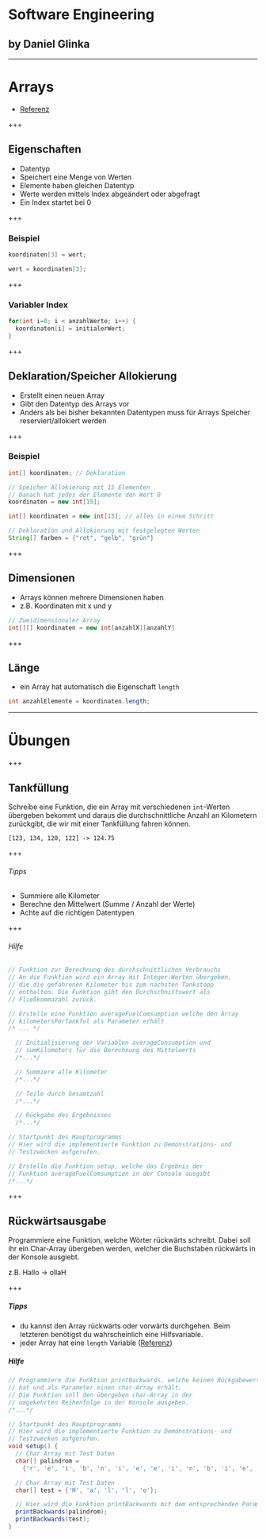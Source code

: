 # Software Engineering

## by Daniel Glinka

---

# Arrays

- [Referenz](https://processing.org/reference/Array.html)

+++

## Eigenschaften

- Datentyp
- Speichert eine Menge von Werten
- Elemente haben gleichen Datentyp
- Werte werden mittels Index abgeändert oder abgefragt
- Ein Index startet bei 0

+++

### Beispiel

```java
koordinaten[3] = wert;

wert = koordinaten[3];
```

+++

### Variabler Index

```java
for(int i=0; i < anzahlWerte; i++) {
  koordinaten[i] = initialerWert;
}
```

+++

## Deklaration/Speicher Allokierung

- Erstellt einen neuen Array
- Gibt den Datentyp des Arrays vor
- Anders als bei bisher bekannten Datentypen muss für Arrays Speicher
  reserviert/allokiert werden

+++

### Beispiel

```java
int[] koordinaten; // Deklaration

// Speicher Allokierung mit 15 Elementen
// Danach hat jedes der Elemente den Wert 0
koordinaten = new int[15];

int[] koordinaten = new int[15]; // alles in einem Schritt

// Deklaration und Allokierung mit festgelegten Werten
String[] farben = {"rot", "gelb", "grün"}
```

+++

## Dimensionen

- Arrays können mehrere Dimensionen haben
- z.B. Koordinaten mit x und y

```java
// Zweidimensionaler Array
int[][] koordinaten = new int[anzahlX][anzahlY]
```

+++

## Länge

- ein Array hat automatisch die Eigenschaft `length`

```java
int anzahlElemente = koordinaten.length;
```

---

# Übungen

+++

## Tankfüllung

Schreibe eine Funktion, die ein Array mit verschiedenen `int`-Werten übergeben
bekommt und daraus die durchschnittliche Anzahl an Kilometern zurückgibt, die
wir mit einer Tankfüllung fahren können.

```
[123, 134, 120, 122] -> 124.75
```

+++

###### Tipps

- Summiere alle Kilometer
- Berechne den Mittelwert (Summe / Anzahl der Werte)
- Achte auf die richtigen Datentypen

+++

###### Hilfe

```java
// Funktion zur Berechnung des durchschnittlichen Verbrauchs
// An die Funktion wird ein Array mit Integer-Werten übergeben,
// die die gefahrenen Kilometer bis zum nächsten Tankstopp
// enthalten. Die Funktion gibt den Durchschnittswert als
// Fließkommazahl zurück.

// Erstelle eine Funktion averageFuelComsumption welche den Array
// kilometersPerTankful als Parameter erhält
/* ... */

  // Initialisierung der Variablen averageConsumption und
  // sumKilometers für die Berechnung des Mittelwerts
  /*...*/

  // Summiere alle Kilometer
  /*...*/

  // Teile durch Gesamtzahl
  /*...*/

  // Rückgabe des Ergebnisses
  /*...*/

// Startpunkt des Hauptprogramms
// Hier wird die implementierte Funktion zu Demonstrations- und
// Testzwecken aufgerufen.

// Erstelle die Funktion setup, welche das Ergebnis der
// Funktion averageFuelComsumption in der Console ausgibt
/*...*/
```

+++

## Rückwärtsausgabe

Programmiere eine Funktion, welche Wörter rückwärts schreibt. Dabei soll ihr ein
Char-Array übergeben werden, welcher die Buchstaben rückwärts in der Konsole ausgiebt.

z.B. Hallo -> ollaH

+++

##### Tipps

- du kannst den Array rückwärts oder vorwärts durchgehen. Beim letzteren
  benötigst du wahrscheinlich eine Hilfsvariable.
- jeder Array hat eine `length` Variable ([Referenz](https://processing.org/reference/Array.html))

##### Hilfe

```java
// Programmiere die Funktion printBackwards, welche keinen Rückgabewert
// hat und als Parameter einen char-Array erhält.
// Die Funktion soll den übergeben char-Array in der
// umgekehrten Reihenfolge in der Konsole ausgeben.
/*...*/

// Startpunkt des Hauptprogramms
// Hier wird die implementierte Funktion zu Demonstrations- und
// Testzwecken aufgerufen.
void setup() {
  // Char Array mit Test Daten
  char[] palindrom =
    {'r', 'e', 'i', 'b', 'n', 'i', 'e', 'e', 'i', 'n', 'b', 'i', 'e', 'r'};

  // Char Array mit Test Daten
  char[] test = {'H', 'a', 'l', 'l', 'o'};

  // Hier wird die Funktion printBackwards mit dem entsprechenden Parameter übergeben
  printBackwards(palindrom);
  printBackwards(test);
}
```
